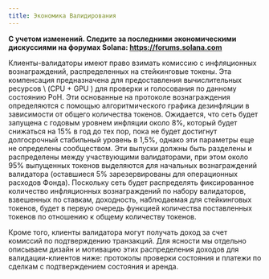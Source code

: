 ```yaml
---
title: Экономика Валидирования
---
```


**С учетом изменений. Следите за последними экономическими дискуссиями на форумах Solana: https://forums.solana.com**

Клиенты-валидаторы имеют право взимать комиссию с инфляционных вознаграждений, распределенных на стейкинговые токены. Эта компенсация предназначена для предоставления вычислительных ресурсов \ (CPU + GPU \) для проверки и голосования по данному состоянию PoH. Эти основанные на протоколе вознаграждения определяются с помощью алгоритмического графика дезинфляции в зависимости от общего количества токенов. Ожидается, что сеть будет запущена с годовым уровнем инфляции около 8%, который будет снижаться на 15% в год до тех пор, пока не будет достигнут долгосрочный стабильный уровень в 1,5%, однако эти параметры еще не определены сообществом. Эти выпуски должны быть разделены и распределены между участвующими валидаторами, при этом около 95% выпущенных токенов выделяются для начальных вознаграждений валидатора (оставшиеся 5% зарезервированы для операционных расходов Фонда). Поскольку сеть будет распределять фиксированное количество инфляционных вознаграждений по набору валидаторов, взвешенных по ставкам, доходность, наблюдаемая для стейкинговых токенов, будет в первую очередь функцией количества поставленных токенов по отношению к общему количеству токенов.

Кроме того, клиенты валидатора могут получать доход за счет комиссий по подтверждению транзакций. Для ясности мы отдельно описываем дизайн и мотивацию этих распределения доходов для валидации-клиентов ниже: протоколы проверки состояния и платежи по сделкам с подтверждением состояния и аренда.
